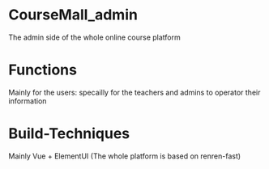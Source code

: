 # CourseMall_admin
The admin side of the whole online course platform
# Functions
Mainly for the users: specailly for the teachers and admins to operator their information
# Build-Techniques
Mainly Vue + ElementUI
(The whole platform is based on renren-fast)
